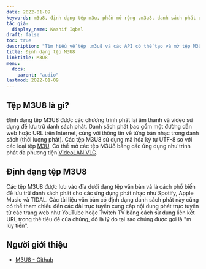 ```yaml
---
date: 2022-01-09
keywords: m3u8, định dạng tệp m3u, phần mở rộng .m3u8, danh sách phát đa phương tiện m3u8, định dạng danh sách phát m3u8
tác giả:
  display_name: Kashif Iqbal
draft: false
toc: true
description: "Tìm hiểu về tệp .m3u8 và các API có thể tạo và mở tệp M3U8."
title: Định dạng tệp M3U8
linktitle: M3U8
menu:
  docs:
    parent: "audio"
lastmod: 2022-01-09
---
```


## Tệp M3U8 là gì?

Định dạng tệp M3U8 được các chương trình phát lại âm thanh và video sử dụng để lưu trữ danh sách phát. Danh sách phát bao gồm một đường dẫn web hoặc URL trên Internet, cùng với thông tin về từng bản nhạc trong danh sách (thời lượng phát). Các tệp M3U8 sử dụng mã hóa ký tự UTF-8 so với các loại tệp [M3U](/vi/audio/m3u/). Có thể mở các tệp M3U8 bằng các ứng dụng như trình phát đa phương tiện [VideoLAN VLC](https://www.videolan.org/vlc/features.html).

## Định dạng tệp M3U8

Các tệp M3U8 được lưu vào đĩa dưới dạng tệp văn bản và là cách phổ biến để lưu trữ danh sách phát cho các ứng dụng phát nhạc như Spotify, Apple Music và TIDAL. Các tài liệu văn bản có định dạng danh sách phát này cũng có thể tham chiếu đến các đài trực tuyến cung cấp nội dung phát trực tuyến từ các trang web như YouTube hoặc Twitch TV bằng cách sử dụng liên kết URL trong thẻ tiêu đề của chúng, đó là lý do tại sao chúng được gọi là "m lũy tiến".

## Người giới thiệu ##

- [M3U8 - Github](https://gist.github.com/primaryobjects/7423d7982656a31e72542f60d30f9d30)

